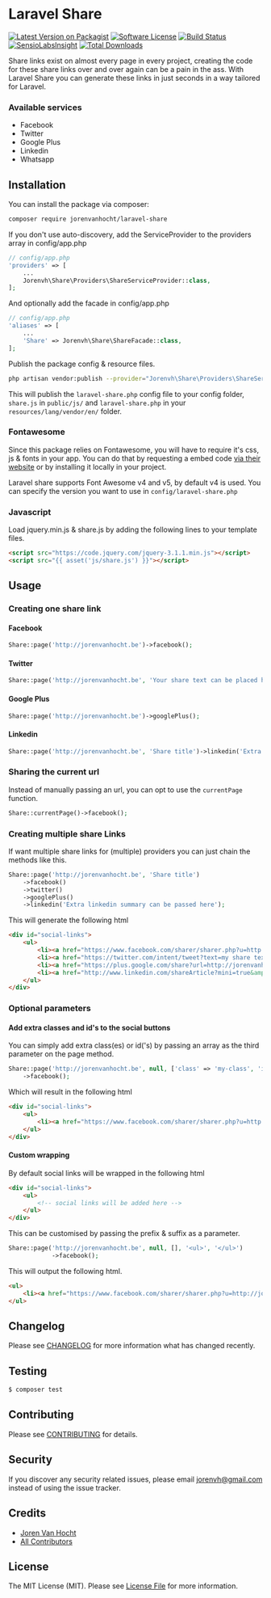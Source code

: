 # Laravel Share

[![Latest Version on Packagist](https://img.shields.io/packagist/v/jorenvanhocht/laravel-share.svg?style=flat-square)](https://packagist.org/packages/jorenvanhocht/laravel-share)
[![Software License](https://img.shields.io/badge/license-MIT-brightgreen.svg?style=flat-square)](LICENSE.md)
[![Build Status](https://img.shields.io/travis/jorenvh/laravel-share/master.svg?style=flat-square)](https://travis-ci.org/jorenvh/laravel-share)
[![SensioLabsInsight](https://img.shields.io/sensiolabs/i/dde6008b-ccc6-4a3f-8a98-37d76532f956.svg?style=flat-square)](https://insight.sensiolabs.com/projects/dde6008b-ccc6-4a3f-8a98-37d76532f956)
[![Total Downloads](https://img.shields.io/packagist/dt/jorenvanhocht/laravel-share.svg?style=flat-square)](https://packagist.org/packages/jorenvanhocht/laravel-share)

Share links exist on almost every page in every project, creating the code for these share links over and over again can be a pain in the ass.
With Laravel Share you can generate these links in just seconds in a way tailored for Laravel.

### Available services

* Facebook
* Twitter
* Google Plus
* Linkedin
* Whatsapp

## Installation

You can install the package via composer:

``` bash
composer require jorenvanhocht/laravel-share
```


If you don't use auto-discovery, add the ServiceProvider to the providers array in config/app.php

```php
// config/app.php
'providers' => [
    ...
    Jorenvh\Share\Providers\ShareServiceProvider::class,
];
```

And optionally add the facade in config/app.php

```php
// config/app.php
'aliases' => [
    ...
    'Share' => Jorenvh\Share\ShareFacade::class,
];
```

Publish the package config & resource files.

```bash
php artisan vendor:publish --provider="Jorenvh\Share\Providers\ShareServiceProvider"
```

This will publish the ```laravel-share.php``` config file to your config folder, ```share.js``` in ```public/js/``` and ```laravel-share.php``` in your ```resources/lang/vendor/en/``` folder.

### Fontawesome

Since this package relies on Fontawesome, you will have to require it's css, js & fonts in your app.
You can do that by requesting a embed code [via their website](http://fontawesome.io/get-started/) or by installing it locally in your project.

Laravel share supports Font Awesome v4 and v5, by default v4 is used. You can specify the version you want to use in ```config/laravel-share.php```

### Javascript

Load jquery.min.js & share.js by adding the following lines to your template files.

```html
<script src="https://code.jquery.com/jquery-3.1.1.min.js"></script>
<script src="{{ asset('js/share.js') }}"></script>
```

## Usage

### Creating one share link

#### Facebook

``` php
Share::page('http://jorenvanhocht.be')->facebook();
```

#### Twitter

``` php
Share::page('http://jorenvanhocht.be', 'Your share text can be placed here')->twitter();
```

#### Google Plus

``` php
Share::page('http://jorenvanhocht.be')->googlePlus();
```

#### Linkedin

``` php
Share::page('http://jorenvanhocht.be', 'Share title')->linkedin('Extra linkedin summary can be passed here')
```

### Sharing the current url

Instead of manually passing an url, you can opt to use the `currentPage` function.

```php
Share::currentPage()->facebook();
```

### Creating multiple share Links

If want multiple share links for (multiple) providers you can just chain the methods like this.

```php
Share::page('http://jorenvanhocht.be', 'Share title')
	->facebook()
	->twitter()
	->googlePlus()
	->linkedin('Extra linkedin summary can be passed here');
```

This will generate the following html

```html
<div id="social-links">
	<ul>
		<li><a href="https://www.facebook.com/sharer/sharer.php?u=http://jorenvanhocht.be" class="social-button " id=""><span class="fa fa-facebook-official"></span></a></li>
		<li><a href="https://twitter.com/intent/tweet?text=my share text&amp;url=http://jorenvanhocht.be" class="social-button " id=""><span class="fa fa-twitter"></span></a></li>
		<li><a href="https://plus.google.com/share?url=http://jorenvanhocht.be" class="social-button " id=""><span class="fa fa-google-plus"></span></a></li>
		<li><a href="http://www.linkedin.com/shareArticle?mini=true&amp;url=http://jorenvanhocht.be&amp;title=my share text&amp;summary=dit is de linkedin summary" class="social-button " id=""><span class="fa fa-linkedin"></span></a></li>
	</ul>
</div>
```
### Optional parameters

#### Add extra classes and id's to the social buttons

You can simply add extra class(es) or id('s) by passing an array as the third parameter on the page method.

```php
Share::page('http://jorenvanhocht.be', null, ['class' => 'my-class', 'id' => 'my-id'])
    ->facebook();
```

Which will result in the following html

```html
<div id="social-links">
	<ul>
		<li><a href="https://www.facebook.com/sharer/sharer.php?u=http://jorenvanhocht.be" class="social-button my-class" id="my-id"><span class="fa fa-facebook-official"></span></a></li>
	</ul>
</div>
```

#### Custom wrapping

By default social links will be wrapped in the following html

```html
<div id="social-links">
	<ul>
		<!-- social links will be added here -->
	</ul>
</div>
```

This can be customised by passing the prefix & suffix as a parameter.

```php
Share::page('http://jorenvanhocht.be', null, [], '<ul>', '</ul>')
            ->facebook();
```

This will output the following html.

```html
<ul>
	<li><a href="https://www.facebook.com/sharer/sharer.php?u=http://jorenvanhocht.be" class="social-button " id=""><span class="fa fa-facebook-official"></span></a></li>
</ul>
```

## Changelog

Please see [CHANGELOG](CHANGELOG.md) for more information what has changed recently.

## Testing

``` bash
$ composer test
```

## Contributing

Please see [CONTRIBUTING](CONTRIBUTING.md) for details.

## Security

If you discover any security related issues, please email jorenvh@gmail.com instead of using the issue tracker.

## Credits

- [Joren Van Hocht](https://github.com/jorenvh)
- [All Contributors](../../contributors)

## License

The MIT License (MIT). Please see [License File](LICENSE.md) for more information.
